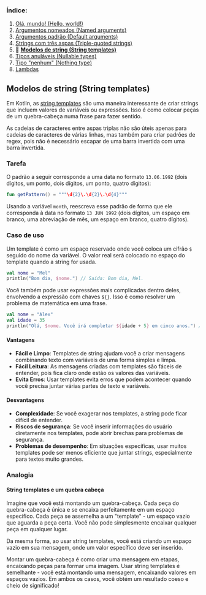 ### Índice:

1. [Olá, mundo! (Hello, world!)](https://github.com/rsicarelli/kotlin-koans-edu-br/blob/main/koans/src/commonMain/kotlin/com/rsicarelli/koansbr/introduction/helloWorld/README.md)
2. [Argumentos nomeados (Named arguments)](https://github.com/rsicarelli/kotlin-koans-edu-br/blob/main/koans/src/commonMain/kotlin/com/rsicarelli/koansbr/introduction/namedArguments/README.md)
3. [Argumentos padrão (Default arguments)](https://github.com/rsicarelli/kotlin-koans-edu-br/blob/main/koans/src/commonMain/kotlin/com/rsicarelli/koansbr/introduction/defaultArguments/README.md)
4. [Strings com três aspas (Triple-quoted strings)](https://github.com/rsicarelli/kotlin-koans-edu-br/blob/main/koans/src/commonMain/kotlin/com/rsicarelli/koansbr/introduction/tripleQuotedStrings/README.md)
5. 📖 **[Modelos de string (String templates)](https://github.com/rsicarelli/kotlin-koans-edu-br/blob/main/koans/src/commonMain/kotlin/com/rsicarelli/koansbr/introduction/stringTemplates/README.md)**
6. [Tipos anuláveis (Nullable types)](https://github.com/rsicarelli/kotlin-koans-edu-br/blob/main/koans/src/commonMain/kotlin/com/rsicarelli/koansbr/introduction/nullableTypes/README.md)
7. [Tipo "nenhum" (Nothing type)](https://github.com/rsicarelli/kotlin-koans-edu-br/blob/main/koans/src/commonMain/kotlin/com/rsicarelli/koansbr/introduction/nothingType/README.md)
8. [Lambdas](https://github.com/rsicarelli/kotlin-koans-edu-br/blob/main/koans/src/commonMain/kotlin/com/rsicarelli/koansbr/introduction/lambdas/README.md)

## Modelos de string (String templates)

Em Kotlin, as [string templates](https://kotlinlang.org/docs/strings.html#string-templates) são uma maneira interessante de criar strings
que incluem valores de variáveis ou expressões. Isso é como colocar peças de um quebra-cabeça numa frase para fazer sentido.

As cadeias de caracteres entre aspas triplas não são úteis apenas para cadeias de caracteres de várias linhas, mas também
para criar padrões de regex, pois não é necessário escapar de uma barra invertida com uma barra invertida.

### Tarefa

O padrão a seguir corresponde a uma data no formato `13.06.1992`
(dois dígitos, um ponto, dois dígitos, um ponto, quatro dígitos):

```kotlin
fun getPattern() = """\d{2}\.\d{2}\.\d{4}"""
```

Usando a variável `month`, reescreva esse padrão de forma que ele corresponda à data no formato `13 JUN 1992`
(dois dígitos, um espaço em branco, uma abreviação de mês, um espaço em branco, quatro dígitos).

### Caso de uso

Um template é como um espaço reservado onde você coloca um cifrão `$` seguido do nome da variável. O valor real
será colocado no espaço do template quando a string for usada.

```kotlin
val nome = "Mel"
println("Bom dia, $nome.") // Saída: Bom dia, Mel.
```

Você também pode usar expressões mais complicadas dentro deles, envolvendo a expressão com
chaves `${}`. Isso é como resolver um problema de matemática em uma frase.

```kotlin
val nome = "Alex"
val idade = 35
println("Olá, $nome. Você irá completar ${idade + 5} em cinco anos.") // Olá, Alex. Você irá completar 40 em cinco anos.
```

#### Vantagens

- **Fácil e Limpo**: Templates de string ajudam você a criar mensagens combinando texto com variáveis de uma forma simples e limpa.
- **Fácil Leitura**: As mensagens criadas com templates são fáceis de entender, pois fica claro onde estão os valores das variáveis.
- **Evita Erros**: Usar templates evita erros que podem acontecer quando você precisa juntar várias partes de texto e variáveis.

#### Desvantagens

- **Complexidade**: Se você exagerar nos templates, a string pode ficar difícil de entender.
- **Riscos de segurança**: Se você inserir informações do usuário diretamente nos templates, pode abrir brechas para problemas de segurança.
- **Problemas de desempenho**: Em situações específicas, usar muitos templates pode ser menos eficiente que juntar strings, especialmente
  para textos muito grandes.

### Analogia

#### String templates e um quebra cabeça

Imagine que você está montando um quebra-cabeça. Cada peça do quebra-cabeça é única e se encaixa perfeitamente em um espaço específico. Cada
peça se assemelha a um "template" - um espaço vazio que aguarda a peça certa. Você não pode simplesmente
encaixar qualquer peça em qualquer lugar.

Da mesma forma, ao usar string templates, você está criando um espaço vazio em sua mensagem, onde
um valor específico deve ser inserido.

Montar um quebra-cabeça é como criar uma mensagem em etapas, encaixando peças para formar uma imagem. Usar string templates é semelhante -
você está montando uma mensagem, encaixando valores em espaços vazios. Em ambos os casos, você obtém um resultado coeso e cheio de
significado!
